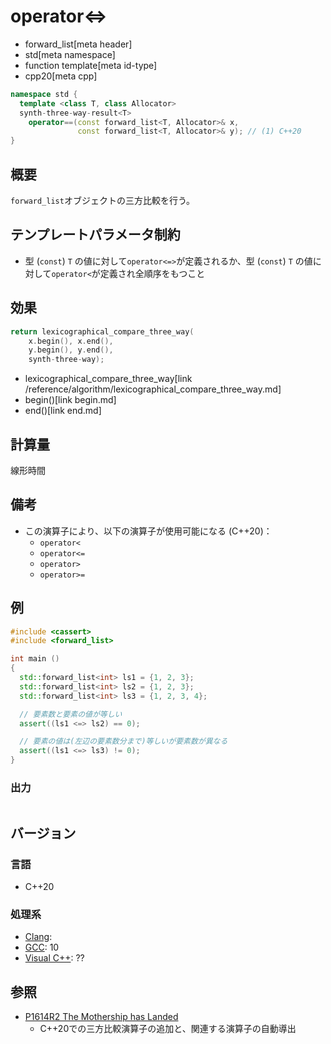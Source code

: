 # operator<=>
* forward_list[meta header]
* std[meta namespace]
* function template[meta id-type]
* cpp20[meta cpp]

```cpp
namespace std {
  template <class T, class Allocator>
  synth-three-way-result<T>
    operator==(const forward_list<T, Allocator>& x,
               const forward_list<T, Allocator>& y); // (1) C++20
}
```

## 概要
`forward_list`オブジェクトの三方比較を行う。


## テンプレートパラメータ制約
- 型 (`const`) `T` の値に対して`operator<=>`が定義されるか、型 (`const`) `T` の値に対して`operator<`が定義され全順序をもつこと


## 効果
```cpp
return lexicographical_compare_three_way(
    x.begin(), x.end(),
    y.begin(), y.end(),
    synth-three-way);
```
* lexicographical_compare_three_way[link /reference/algorithm/lexicographical_compare_three_way.md]
* begin()[link begin.md]
* end()[link end.md]


## 計算量
線形時間


## 備考
- この演算子により、以下の演算子が使用可能になる (C++20)：
    - `operator<`
    - `operator<=`
    - `operator>`
    - `operator>=`


## 例
```cpp example
#include <cassert>
#include <forward_list>

int main ()
{
  std::forward_list<int> ls1 = {1, 2, 3};
  std::forward_list<int> ls2 = {1, 2, 3};
  std::forward_list<int> ls3 = {1, 2, 3, 4};

  // 要素数と要素の値が等しい
  assert((ls1 <=> ls2) == 0);

  // 要素の値は(左辺の要素数分まで)等しいが要素数が異なる
  assert((ls1 <=> ls3) != 0);
}
```

### 出力
```
```

## バージョン
### 言語
- C++20

### 処理系
- [Clang](/implementation.md#clang):
- [GCC](/implementation.md#gcc): 10
- [Visual C++](/implementation.md#visual_cpp): ??


## 参照
- [P1614R2 The Mothership has Landed](https://www.open-std.org/jtc1/sc22/wg21/docs/papers/2019/p1614r2.html)
    - C++20での三方比較演算子の追加と、関連する演算子の自動導出

